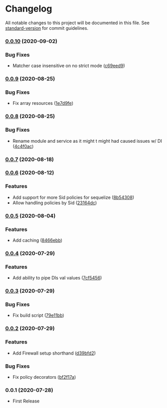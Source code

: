 # Changelog

All notable changes to this project will be documented in this file. See [standard-version](https://github.com/conventional-changelog/standard-version) for commit guidelines.

### [0.0.10](https://github.com/AlexanderC/nestjs-iacry/compare/v0.0.9...v0.0.10) (2020-09-02)


### Bug Fixes

* Matcher case insensitive on no strict mode ([c69eed9](https://github.com/AlexanderC/nestjs-iacry/commit/c69eed9c0ab40821fb9e688034a30e94e5e08b86))

### [0.0.9](https://github.com/AlexanderC/nestjs-iacry/compare/v0.0.8...v0.0.9) (2020-08-25)


### Bug Fixes

* Fix array resources ([1e7d9fe](https://github.com/AlexanderC/nestjs-iacry/commit/1e7d9fed160ef36ffefab904515b2294c7f7c21f))

### [0.0.8](https://github.com/AlexanderC/nestjs-iacry/compare/v0.0.7...v0.0.8) (2020-08-25)


### Bug Fixes

* Rename module and service as it might t might had caused issues w/ DI ([4c4f0ac](https://github.com/AlexanderC/nestjs-iacry/commit/4c4f0ace33a7e084ceee344eba02d0d613c3e35c))

### [0.0.7](https://github.com/AlexanderC/nestjs-iacry/compare/v0.0.6...v0.0.7) (2020-08-18)

### [0.0.6](https://github.com/AlexanderC/nestjs-iacry/compare/v0.0.5...v0.0.6) (2020-08-12)


### Features

* Add support for more Sid policies for sequelize ([8b54308](https://github.com/AlexanderC/nestjs-iacry/commit/8b543082dd94f826d43253e851a85bb517b26fbe))
* Allow handling policies by Sid ([23164dc](https://github.com/AlexanderC/nestjs-iacry/commit/23164dca8ab34908eb5b48b13080e69165537cad))

### [0.0.5](https://github.com/AlexanderC/nestjs-iacry/compare/v0.0.4...v0.0.5) (2020-08-04)


### Features

* Add caching ([8466ebb](https://github.com/AlexanderC/nestjs-iacry/commit/8466ebb0c4beccc2cd7ff2fbcaec8b1430d21e9c))

### [0.0.4](https://github.com/AlexanderC/nestjs-iacry/compare/v0.0.3...v0.0.4) (2020-07-29)


### Features

* Add ability to pipe DIs val values ([7cf5456](https://github.com/AlexanderC/nestjs-iacry/commit/7cf5456482db0b63da057c8ad0a8b3ccc04f8a41))

### [0.0.3](https://github.com/AlexanderC/nestjs-iacry/compare/v0.0.2...v0.0.3) (2020-07-29)


### Bug Fixes

* Fix build script ([79e11bb](https://github.com/AlexanderC/nestjs-iacry/commit/79e11bba8076640de83de84eb2bf0b7c0254681d))

### [0.0.2](https://github.com/AlexanderC/nestjs-iacry/compare/v0.0.1...v0.0.2) (2020-07-29)


### Features

* Add Firewall setup shorthand ([d39bfd2](https://github.com/AlexanderC/nestjs-iacry/commit/d39bfd230c1973f5e5b657d0ab46ad2a5a40a1b4))


### Bug Fixes

* Fix policy decorators ([bf2f17a](https://github.com/AlexanderC/nestjs-iacry/commit/bf2f17a39977d0541b79fd134394638abef13524))

### 0.0.1 (2020-07-28)

* First Release